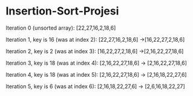 # Insertion-Sort-Projesi

Iteration 0 (unsorted array): [22,27,16,2,18,6]

Iteration 1, key is 16 (was at index 2): [22,27,16,2,18,6] →[16,22,27,2,18,6]

Iteration 2, key is 2 (was at index 3): [16,22,27,2,18,6] →[2,16,22,27,18,6]

Iteration 3, key is 18 (was at index 4): [2,16,22,27,18,6] → [2,16,22,27,18,6]

Iteration 4, key is 18 (was at index 5): [2,16,22,27,18,6] → [2,16,18,22,27,6]

Iteration 5, key is 6 (was at index 6): [2,16,18,22,27,6] → [2,6,16,18,22,27]
